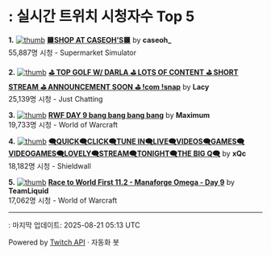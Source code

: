 # : 실시간 트위치 시청자수 Top 5

**1.** [![thumb](https://static-cdn.jtvnw.net/previews-ttv/live_user_caseoh_-320x180.jpg)](https://twitch.tv/caseoh_)
**[🟨SHOP AT CASEOH'S🟨](https://twitch.tv/caseoh_)** by **caseoh_**<br>55,887명 시청  - Supermarket Simulator

**2.** [![thumb](https://static-cdn.jtvnw.net/previews-ttv/live_user_lacy-320x180.jpg)](https://twitch.tv/Lacy)
**[⛳ TOP GOLF W/ DARLA ⛳ LOTS OF CONTENT ⛳ SHORT STREAM ⛳ ANNOUNCEMENT SOON ⛳ !com !snap](https://twitch.tv/Lacy)** by **Lacy**<br>25,139명 시청  - Just Chatting

**3.** [![thumb](https://static-cdn.jtvnw.net/previews-ttv/live_user_maximum-320x180.jpg)](https://twitch.tv/Maximum)
**[RWF DAY 9 bang bang bang bang](https://twitch.tv/Maximum)** by **Maximum**<br>19,733명 시청  - World of Warcraft

**4.** [![thumb](https://static-cdn.jtvnw.net/previews-ttv/live_user_xqc-320x180.jpg)](https://twitch.tv/xQc)
**[🗨️QUICK🗨️CLICK🗨️TUNE IN🗨️LIVE🗨️VIDEOS🗨️GAMES🗨️VIDEOGAMES🗨️LOVELY🗨️STREAM🗨️TONIGHT🗨️THE BIG Q🗨️](https://twitch.tv/xQc)** by **xQc**<br>18,182명 시청  - Shieldwall

**5.** [![thumb](https://static-cdn.jtvnw.net/previews-ttv/live_user_teamliquid-320x180.jpg)](https://twitch.tv/TeamLiquid)
**[Race to World First 11.2 - Manaforge Omega - Day 9](https://twitch.tv/TeamLiquid)** by **TeamLiquid**<br>17,062명 시청  - World of Warcraft


---
: 마지막 업데이트: 2025-08-21 05:13 UTC

Powered by [Twitch API](https://dev.twitch.tv/docs/api/reference) · 자동화 봇